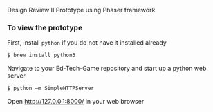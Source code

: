 Design Review II Prototype using Phaser framework

### To view the prototype

First, install `python` if you do not have it installed already
```sh
$ brew install python3
```
Navigate to your Ed-Tech-Game repository and start up a python web server
```sh
$ python –m SimpleHTTPServer
```
Open http://127.0.0.1:8000/ in your web browser
